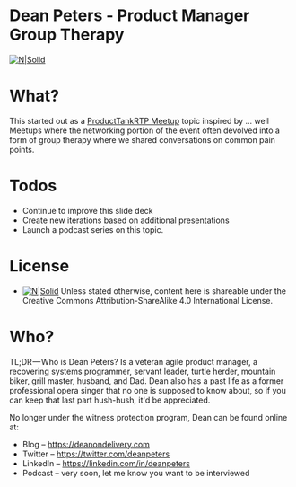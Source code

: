 # Dean Peters - Product Manager Group Therapy

[![N|Solid](https://cdn-images-1.medium.com/fit/c/32/32/1*X8QilS5lDq12uaLj6pXDCA.png)](https://deanondelivery.com/)

# What?

This started out as a [ProductTankRTP Meetup](https://www.meetup.com/ProductTank-RTP/events/257743674/) topic inspired by ... well Meetups where the networking portion of the event often devolved into a form of group therapy where we shared conversations on common pain points.

# Todos
 - Continue to improve this slide deck
 - Create new iterations based on additional presentations
 - Launch a podcast series on this topic.

# License
- [![N|Solid](https://i.creativecommons.org/l/by-sa/4.0/88x31.png)](http://creativecommons.org/licenses/by-sa/4.0/) Unless stated otherwise, content here is shareable under the Creative Commons Attribution-ShareAlike 4.0 International License.

# Who?

TL;DR — Who is Dean Peters? Is a veteran agile product manager, a recovering systems programmer, servant leader, turtle herder, mountain biker, grill master, husband, and Dad. Dean also has a past life as a former professional opera singer that no one is supposed to know about, so if you can keep that last part hush-hush, it'd be appreciated.

No longer under the witness protection program, Dean can be found online at:

- Blog – https://deanondelivery.com
- Twitter – https://twitter.com/deanpeters
- LinkedIn – https://linkedin.com/in/deanpeters
- Podcast – very soon, let me know you want to be interviewed